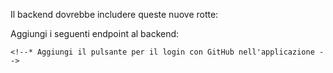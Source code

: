 <!--! UPLOAD DI IMMAGINI -->

Il backend dovrebbe includere queste nuove rotte:

<!--* 1. PATCH /authors/:authorId/avatar => carica un'immagine per l'autore specificato e salva l'URL creato da cloudinary nel DB; -->

<!--todo 2. PATCH /posts/:postId/cover => carica un'immagine per il post specificato dall'id. Salva l'URL creato da Cloudinary nel post corrispondente -->

<!--? EXTRA (facoltativo) -->

<!--todo Invia un'email all'autore quando pubblica un nuovo post e quando un nuovo autore si registra sulla piattaforma -->

<!--! GESTIONE DEGLI ACCESSI -->

<!--* Aggiungi la Token Based Authentication al tuo progetto precedente -->

<!--* Tutti gli endpoint (tranne /login) devono essere accessibili solo tramite token -->

<!--* Collega il tuo API al frontend -->

<!--* Crea le pagine di registrazione e Login per il progetto -->

<!--* Dopo un login effettuato con successo, memorizza il token di accesso nel localStorage e redirezione l'utente alla homepage -->

<!--* usa il Token ovunque sia necessario -->

<!--! COMPITO ENDPOINT -->

Aggiungi i seguenti endpoint al backend:

<!--* GET /login => restituisce token di accesso -->

<!--* GET /me => restitusce l'utente collegato al token di accesso -->

<!--* modifica POST/authors => deve creare un nuovo utente valido -->

<!--! COMPITO GESTIONE DEGLI ACCESSI -->

<!--* Usa la giusta Passport Strategy per connettere Github al tuo backend -->

<!--* Abilita il login con Github nella tua applicazione, creando gli endpoint necessari -->

<!--* Integra ovunque lo standard JWT -->

<!--? EXTRA: -->

    <!--* Aggiungi il pulsante per il login con GitHub nell'applicazione -->
